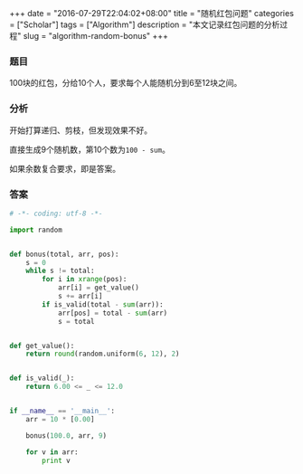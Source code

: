 +++
date = "2016-07-29T22:04:02+08:00"
title = "随机红包问题"
categories = ["Scholar"]
tags = ["Algorithm"]
description = "本文记录红包问题的分析过程"
slug = "algorithm-random-bonus"
+++

### 题目

100块的红包，分给10个人，要求每个人能随机分到6至12块之间。

### 分析

开始打算递归、剪枝，但发现效果不好。

直接生成9个随机数，第10个数为`100 - sum`。

如果余数复合要求，即是答案。

### 答案

```python
# -*- coding: utf-8 -*-

import random


def bonus(total, arr, pos):
    s = 0
    while s != total:
        for i in xrange(pos):
            arr[i] = get_value()
            s += arr[i]
        if is_valid(total - sum(arr)):
            arr[pos] = total - sum(arr)
            s = total


def get_value():
    return round(random.uniform(6, 12), 2)


def is_valid(_):
    return 6.00 <= _ <= 12.0


if __name__ == '__main__':
    arr = 10 * [0.00]

    bonus(100.0, arr, 9)

    for v in arr:
        print v
```
